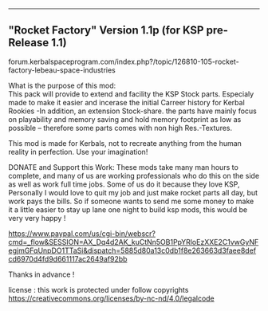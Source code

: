 # 
----------------------------------------------------------
"Rocket Factory" Version 1.1p  (for KSP pre-Release 1.1) 
----------------------------------------------------------

forum.kerbalspaceprogram.com/index.php?/topic/126810-105-rocket-factory-lebeau-space-industries



What is the purpose of this mod:  
This pack will provide to extend and facility the KSP Stock parts.
Especialy made to make it easier and incerase the initial Carreer history for Kerbal Rookies
-In addition, an extension Stock-share. the parts have mainly focus on playability and memory 
saving and hold memory footprint as low as possible – therefore some parts comes with non high Res.-Textures. 

This mod is made for Kerbals, not to recreate anything from the human reality in perfection.
Use your imagination!



DONATE and Support this Work:
These mods take many man hours to complete, and many of us are working professionals who do this on the side as well as work full time jobs.
Some of us do it because they love KSP, Personally I would love to quit my job and just make rocket parts all day, but work pays the bills.
So if someone wants to send me some money to make it a little easier to stay up lane one night to build ksp mods, this would be very very happy !

https://www.paypal.com/us/cgi-bin/webscr?cmd=_flow&SESSION=AX_Dq4d2AK_kuCtNn5OB1PpYRloEzXXE2C1vwGyNFegjmGFqUnpDO1TTaSi&dispatch=5885d80a13c0db1f8e263663d3faee8defcd6970d4fd9d661117ac2649af92bb

Thanks in advance ! 


license : this work is protected under follow copyrights 
https://creativecommons.org/licenses/by-nc-nd/4.0/legalcode



